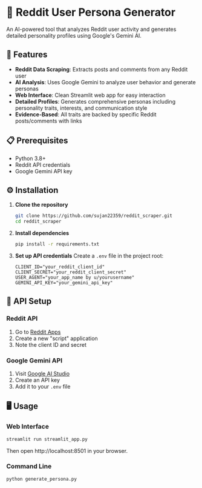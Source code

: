 # 🧠 Reddit User Persona Generator

An AI-powered tool that analyzes Reddit user activity and generates detailed personality profiles using Google's Gemini AI.

## 🌟 Features

- **Reddit Data Scraping**: Extracts posts and comments from any Reddit user
- **AI Analysis**: Uses Google Gemini to analyze user behavior and generate personas
- **Web Interface**: Clean Streamlit web app for easy interaction
- **Detailed Profiles**: Generates comprehensive personas including personality traits, interests, and communication style
- **Evidence-Based**: All traits are backed by specific Reddit posts/comments with links

## 📋 Prerequisites

- Python 3.8+
- Reddit API credentials
- Google Gemini API key

## ⚙️ Installation

1. **Clone the repository**
   ```bash
   git clone https://github.com/sujan22359/reddit_scraper.git
   cd reddit_scraper
   ```

2. **Install dependencies**
   ```bash
   pip install -r requirements.txt
   ```

3. **Set up API credentials**
   Create a `.env` file in the project root:
   ```env
   CLIENT_ID="your_reddit_client_id"
   CLIENT_SECRET="your_reddit_client_secret"
   USER_AGENT="your_app_name by u/yourusername"
   GEMINI_API_KEY="your_gemini_api_key"
   ```

## 🔑 API Setup

### Reddit API
1. Go to [Reddit Apps](https://www.reddit.com/prefs/apps)
2. Create a new "script" application
3. Note the client ID and secret

### Google Gemini API
1. Visit [Google AI Studio](https://aistudio.google.com/)
2. Create an API key
3. Add it to your `.env` file

## 🖥️ Usage

### Web Interface
```bash
streamlit run streamlit_app.py
```
Then open http://localhost:8501 in your browser.

### Command Line
```bash
python generate_persona.py
```


